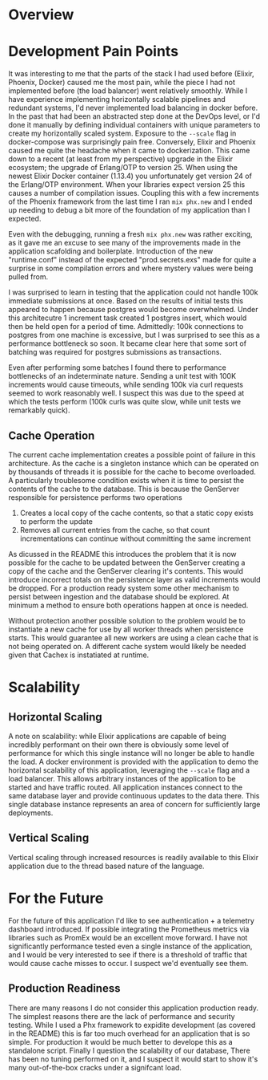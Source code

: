 # Overview 

# Development Pain Points
It was interesting to me that the parts of the stack I had used before (Elixir, Phoenix, Docker) caused me the most pain, while the piece I had not implemented before (the load balancer) went relatively smoothly. While I have experience implementing horizontally scalable pipelines and redundant systems, I'd never implemented load balancing in docker before. In the past that had been an abstracted step done at the DevOps level, or I'd done it manually by defining individual containers with unique parameters to create my horizontally scaled system. Exposure to the `--scale` flag in docker-compose was surprisingly pain free. Conversely, Elixir and Phoenix caused me quite the headache when it came to dockerization. This came down to a recent (at least from my perspective) upgrade in the Elixir ecosystem; the upgrade of Erlang/OTP to version 25. When using the newest Elixir Docker container (1.13.4) you unfortunately get version 24 of the Erlang/OTP environment. When your libraries expect version 25 this causes a number of compilation issues. Coupling this with a few increments of the Phoenix framework from the last time I ran `mix phx.new` and I ended up needing to debug a bit more of the foundation of my application than I expected.

Even with the debugging, running a fresh `mix phx.new` was rather exciting, as it gave me an excuse to see many of the improvements made in the application scafolding and boilerplate. Introduction of the new "runtime.conf" instead of the expected "prod.secrets.exs" made for quite a surprise in some compilation errors and where mystery values were being pulled from.

I was surprised to learn in testing that the application could not handle 100k immediate submissions at once. Based on the results of initial tests this appeared to happen because postgres would become overwhelmed. Under this architecutre 1 increment task created 1 postgres insert, which would then be held open for a period of time. Admittedly: 100k connections to postgres from one machine is excessive, but I was surprised to see this as a performance bottleneck so soon. It became clear here that some sort of batching was required for postgres submissions as transactions.

Even after performing some batches I found there to performance bottlenecks of an indeterminate nature. Sending a unit test with 100K increments would cause timeouts, while sending 100k via curl requests seemed to work reasonably well. I suspect this was due to the speed at which the tests perform (100k curls was quite slow, while unit tests we remarkably quick).

## Cache Operation
The current cache implementation creates a possible point of failure in this architecture. As the cache is a singleton instance which can be operated on by thousands of threads it is possible for the cache to become overloaded. A particularly troublesome condition exists when it is time to persist the contents of the cache to the database. This is because the GenServer responsible for persistence performs two operations
 1) Creates a local copy of the cache contents, so that a static copy exists to perform the update
 2) Removes all current entries from the cache, so that count incrementations can continue without committing the same increment

As dicussed in the README this introduces the problem that it is now possible for the cache to be updated between the GenServer creating a copy of the cache and the GenServer clearing it's contents. This would introduce incorrect totals on the persistence layer as valid increments would be dropped. For a production ready system some other mechanism to persist between ingestion and the database should be explored. At minimum a method to ensure both operations happen at once is needed.

Without protection another possible solution to the problem would be to instantiate a new cache for use by all worker threads when persistence starts. This would guarantee all new workers are using a clean cache that is not being operated on. A different cache system would likely be needed given that Cachex is instatiated at runtime.

# Scalability
## Horizontal Scaling
A note on scalability: while Elixir applications are capable of being incredibly performant on their own there is obviously some level of performance for which this single instance will no longer be able to handle the load. A docker environment is provided with the application to demo the horizontal scalability of this application, leveraging the `--scale` flag and a load balancer. This allows arbitrary instances of the application to be started and have traffic routed. All application instances connect to the same database layer and provide continuous updates to the data there. This single database instance represents an area of concern for sufficiently large deployments. 
 
## Vertical Scaling
Vertical scaling through increased resources is readily available to this Elixir application due to the thread based nature of the language.

# For the Future
For the future of this application I'd like to see authentication + a telemetry dashboard introduced. If possible integrating the Prometheus metrics via libraries such as PromEx would be an excellent move forward. I have not significantly performance tested even a single instance of the application, and I would be very interested to see if there is a threshold of traffic  that would cause cache misses to occur. I suspect we'd eventually see them. 

## Production Readiness
There are many reasons I do not consider this application production ready. The simplest reasons there are the lack of performance and security testing. While I used a Phx framework to expidite development (as covered in the README) this is far too much overhead for an application that is so simple. For production it would be much better to develope this as a standalone script. Finally I question the scalability of our database, There has been no tuning performed on it, and I suspect it would start to show it's many out-of-the-box cracks under a signifcant load.


